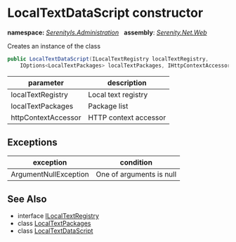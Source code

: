 # LocalTextDataScript constructor
**namespace:** *[SerenityIs.Administration](../../README.md#serenityis.administration-namespace)*   **assembly**: *[Serenity.Net.Web](../../README.md)*

Creates an instance of the class

```csharp
public LocalTextDataScript(ILocalTextRegistry localTextRegistry, 
    IOptions<LocalTextPackages> localTextPackages, IHttpContextAccessor httpContextAccessor)
```

| parameter | description |
| --- | --- |
| localTextRegistry | Local text registry |
| localTextPackages | Package list |
| httpContextAccessor | HTTP context accessor |

## Exceptions

| exception | condition |
| --- | --- |
| ArgumentNullException | One of arguments is null |

## See Also

* interface [ILocalTextRegistry](../Serenity.Net.Core/../../Serenity.Abstractions/ILocalTextRegistry.md)
* class [LocalTextPackages](../Serenity.Net.Core/../../Serenity.Web/LocalTextPackages.md)
* class [LocalTextDataScript](../LocalTextDataScript.md)